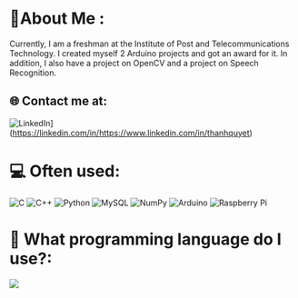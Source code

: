 # 💫About Me :
Currently, I am a freshman at the Institute of Post and Telecommunications Technology.
I created myself 2 Arduino projects and got an award for it.
In addition, I also have a project on OpenCV and a project on Speech Recognition.

## 🌐 Contact me at:
![LinkedIn](https://img.shields.io/badge/LinkedIn-%230077B5.svg?logo=linkedin&logoColor=white)](https://linkedin.com/in/https://www.linkedin.com/in/thanhquyet)

# 💻 Often used:
![C](https://img.shields.io/badge/c-%2300599C.svg?style=for-the-badge&logo=c&logoColor=white) ![C++](https://img.shields.io/badge/c++-%2300599C.svg?style=for-the-badge&logo=c%2B%2B&logoColor=white) ![Python](https://img.shields.io/badge/python-3670A0?style=for-the-badge&logo=python&logoColor=ffdd54) ![MySQL](https://img.shields.io/badge/mysql-%2300f.svg?style=for-the-badge&logo=mysql&logoColor=white) ![NumPy](https://img.shields.io/badge/numpy-%23013243.svg?style=for-the-badge&logo=numpy&logoColor=white) ![Arduino](https://img.shields.io/badge/-Arduino-00979D?style=for-the-badge&logo=Arduino&logoColor=white) ![Raspberry Pi](https://img.shields.io/badge/-RaspberryPi-C51A4A?style=for-the-badge&logo=Raspberry-Pi)
# 📌 What programming language do I use?:
![](https://github-readme-stats.vercel.app/api/top-langs/?username=thanhquyet24ptit&theme=radical&hide_border=false&include_all_commits=false&count_private=false&layout=compact)
  
